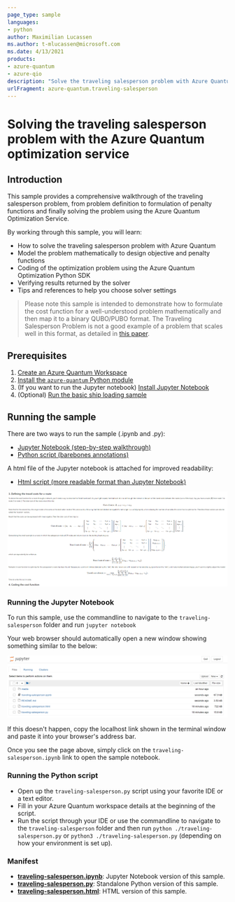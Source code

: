 ```yaml
---
page_type: sample
languages:
- python
author: Maximilian Lucassen
ms.author: t-mlucassen@microsoft.com
ms.date: 4/13/2021
products:
- azure-quantum
- azure-qio
description: "Solve the traveling salesperson problem with Azure Quantum optimization service"
urlFragment: azure-quantum.traveling-salesperson
---
```


# Solving the traveling salesperson problem with the Azure Quantum optimization service

## Introduction

This sample provides a comprehensive walkthrough of the traveling salesperson problem, from problem definition to formulation of penalty functions and finally solving the problem using the Azure Quantum Optimization Service.

By working through this sample, you will learn:

- How to solve the traveling salesperson problem with Azure Quantum
- Model the problem mathematically to design objective and penalty functions
- Coding of the optimization problem using the Azure Quantum Optimization Python SDK
- Verifying results returned by the solver
- Tips and references to help you choose solver settings

> Please note this sample is intended to demonstrate how to formulate the cost function for a well-understood problem mathematically and then map it to a binary QUBO/PUBO format. The Traveling Salesperson Problem is not a good example of a problem that scales well in this format, as detailed in [this paper](https://arxiv.org/abs/1702.06248).

## Prerequisites

1. [Create an Azure Quantum Workspace](https://docs.microsoft.com/azure/quantum/how-to-create-quantum-workspaces-with-the-azure-portal)
2. [Install the `azure-quantum` Python module](https://docs.microsoft.com/azure/quantum/optimization-install-sdk)
3. (If you want to run the Jupyter notebook) [Install Jupyter Notebook](https://jupyter.org/install)
4. (Optional) [Run the basic ship loading sample](../ship-loading/)

## Running the sample

There are two ways to run the sample (.ipynb and .py):

- [Jupyter Notebook (step-by-step walkthrough)](./traveling-salesperson.ipynb)
- [Python script (barebones annotations)](./traveling-salesperson.py)

A html file of the Jupyter notebook is attached for improved readability:

- [Html script (more readable format than Jupyter Notebook)](./traveling-salesperson.html)

![Example of html readable format](./media/traveling-salesperson-html.png)

### Running the Jupyter Notebook

To run this sample, use the commandline to navigate to the `traveling-salesperson` folder and run `jupyter notebook`

Your web browser should automatically open a new window showing something similar to the below:

![Jupyter Notebook landing page](./media/traveling-salesperson.png)

If this doesn't happen, copy the localhost link shown in the terminal window and paste it into your browser's address bar.

Once you see the page above, simply click on the `traveling-salesperson.ipynb` link to open the sample notebook.

### Running the Python script

- Open up the `traveling-salesperson.py` script using your favorite IDE or a text editor.
- Fill in your Azure Quantum workspace details at the beginning of the script.
- Run the script through your IDE or use the commandline to navigate to the `traveling-salesperson` folder and then run `python ./traveling-salesperson.py` or `python3 ./traveling-salesperson.py` (depending on how your environment is set up).

### Manifest

- **[traveling-salesperson.ipynb](https://github.com/microsoft/qio-samples/blob/main/samples/traveling-salesperson/traveling-salesperson.ipynb)**: Jupyter Notebook version of this sample.
- **[traveling-salesperson.py](https://github.com/microsoft/qio-samples/blob/main/samples/traveling-salesperson/traveling-salesperson.py)**: Standalone Python version of this sample.
- **[traveling-salesperson.html](https://github.com/microsoft/qio-samples/blob/main/samples/traveling-salesperson/traveling-salesperson.html)**: HTML version of this sample.
